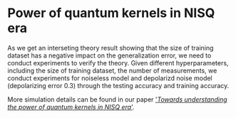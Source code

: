 # Power of quantum kernels in NISQ era
As we get an interseting theory result showing that the size of training dataset has a negative impact on the generalization error, we need to conduct experiments to verify the theory.  Given different hyperparameters, including the size of training dataset, the number of measurements, we conduct experiments for noiseless model and depolarizd noise model (depolarizing error 0.3) through the testing accuracy and training accuracy. 

More simulation details can be found in our paper ['*Towards understanding the power of quantum kernels in NISQ era*'](https://quantum-journal.org/papers/q-2021-08-30-531/).
